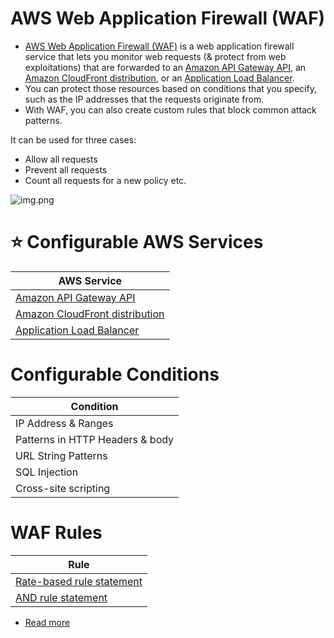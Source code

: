 # AWS Web Application Firewall (WAF)
- [AWS Web Application Firewall (WAF)](https://aws.amazon.com/waf/) is a web application firewall service that lets you monitor web requests (& protect from web exploitations) that are forwarded to an [Amazon API Gateway API](../../1_NetworkingAndContentDelivery/2_ApplicationNetworking/AmazonAPIGateway), an [Amazon CloudFront distribution](../../1_NetworkingAndContentDelivery), or an [Application Load Balancer](../../1_NetworkingAndContentDelivery/2_ApplicationNetworking/ElasticLoadBalancer). 
- You can protect those resources based on conditions that you specify, such as the IP addresses that the requests originate from.
- With WAF, you can also create custom rules that block common attack patterns. 

It can be used for three cases: 
- Allow all requests 
- Prevent all requests
- Count all requests for a new policy etc.

![img.png](https://d1.awsstatic.com/Product-Page-Diagram_AWS-Web-Application-Firewall%402x.5f24d1b519ed1a88b7278c5d4cf7e4eeaf9b75cf.png)

# :star: Configurable AWS Services

| AWS Service                                                                                                 |
|-------------------------------------------------------------------------------------------------------------|
| [Amazon API Gateway API](../../1_NetworkingAndContentDelivery/2_ApplicationNetworking/AmazonAPIGateway)       |
| [Amazon CloudFront distribution](../../1_NetworkingAndContentDelivery)                                      |
| [Application Load Balancer](../../1_NetworkingAndContentDelivery/2_ApplicationNetworking/ElasticLoadBalancer) |

# Configurable Conditions

| Condition                       |
|---------------------------------|
| IP Address & Ranges             |
| Patterns in HTTP Headers & body |
| URL String Patterns             |
| SQL Injection                   |
| Cross-site scripting            |

# WAF Rules

| Rule                                                                                                                       |
|----------------------------------------------------------------------------------------------------------------------------|
| [Rate-based rule statement](https://docs.aws.amazon.com/waf/latest/developerguide/waf-rule-statement-type-rate-based.html) |
| [AND rule statement](https://docs.aws.amazon.com/waf/latest/developerguide/waf-rule-statement-type-and.html)               |

- [Read more](https://docs.aws.amazon.com/waf/latest/developerguide/waf-rules.html)

